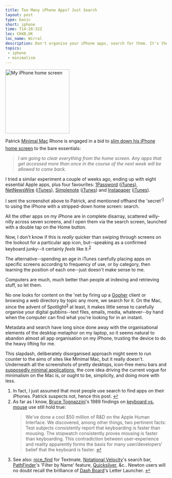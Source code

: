 ```yaml
---
title: Too Many iPhone Apps? Just Search
layout: post
type: basic
short: iphone
time: T14:28:32Z
loc: CH48,UK
loc_name: Wirral
description: Don't organise your iPhone apps, search for them. It's the modern way.
topics: 
 - iphone
 - minimalism
---
```


<img src="http://dl.dropbox.com/u/84981/blog/u/2010/01/home-screen-left.jpg" alt="My iPhone home screen" width="200" />

Patrick &#147;[Minimal Mac](http://minimalmac.com)&#148; Rhone is engaged in a bid to [slim down his iPhone home screen](http://minimalmac.com/post/330896659/there-is-is-my-current-iphone-home-screen-it-is) to the bare essentials:

> _I am going to clear everything from the home screen. Any apps that get accessed more than once in the course of the next week will be allowed to come back._

I tried a similar experiment a couple of weeks ago, ending up with eight essential Apple apps, plus four favourites: [1Password](http://agilewebsolutions.com/products/iphone) (<a href="http://clkuk.tradedoubler.com/click?p=23708&amp;a=1755858&amp;url=http%3A%2F%2Fitunes.apple.com%2Fus%2Fapp%2F1password-pro%2Fid319898689%3Fmt%3D8%26uo%3D6%26partnerId%3D2003" target="itunes_store">iTunes</a>), [NetNewsWire](http://www.newsgator.com/Individuals/NetNewsWireiPhone/Default.aspx "I have Byliner on the 'phone too, but don't use it quite as much") (<a href="http://clkuk.tradedoubler.com/click?p=23708&amp;a=1755858&amp;url=http%3A%2F%2Fitunes.apple.com%2Fus%2Fapp%2Fnetnewswire-premium%2Fid331598976%3Fmt%3D8%26uo%3D6%26partnerId%3D2003" target="itunes_store">iTunes</a>), [Simplenote](http://simplenoteapp.com/ "Roll on Notational Velocity sync") (<a href="http://clkuk.tradedoubler.com/click?p=23708&amp;a=1755858&amp;url=http%3A%2F%2Fitunes.apple.com%2Fus%2Fapp%2Fsimplenote%2Fid289429962%3Fmt%3D8%26uo%3D6%26partnerId%3D2003" target="itunes_store">iTunes</a>) and [Instapaper](http://www.instapaper.com/ "Long-form reading perfection on the iPhone") (<a href="http://clkuk.tradedoubler.com/click?p=23708&amp;a=1755858&amp;url=http%3A%2F%2Fitunes.apple.com%2Fus%2Fapp%2Finstapaper-pro%2Fid288545208%3Fmt%3D8%26uo%3D6%26partnerId%3D2003" target="itunes_store">iTunes</a>).

I sent the screenshot above to Patrick, and mentioned offhand the 'secret'<sup id="r1"><a href="#fn1">1</a></sup> to using the iPhone with a stripped-down home screen: search.

All the other apps on my iPhone are in complete disarray, scattered willy-nilly across seven screens, and I open them via the search screen, launched with a double tap on the Home button.

Now, I don't know if this is _really_ quicker than swiping through screens on the lookout for a particular app icon, but--speaking as a confirmed keyboard junky--it certainly _feels_ like it.<sup><a id="r2" href="#fn2">2</a></sup>

The alternative--spending an age in iTunes carefully placing apps on specific screens according to frequency of use, or by category, then learning the position of each one--just doesn't make sense to me.

Computers are much, much better than people at indexing and retrieving stuff, so let them.

No one looks for content on the 'net by firing up a [Gopher](http://www.codeghost.com/gopher_history.html "Nothing against the venerable Gopher, which has minimalist charms of its own") client or browsing a web directory by topic any more, we search for it. On the Mac, since the advent of Spotlight<sup id="r3"><a href="fn3">3</a></sup> at least, it makes little sense to carefully organise your digital gubbins--text files, emails, media, whatever--by hand when the computer can find what you're looking for in an instant.

Metadata and search have long since done away with the organisational elements of the desktop metaphor on my laptop, so it seems natural to abandon almost all app organisation on my iPhone, trusting the device to do the heavy lifting for me.

This slapdash, deliberately disorganised approach might seem to run counter to the aims of sites like Minimal Mac, but it really doesn't. Underneath all the screenshots of pretty desktops, icon-free menu bars and [supposedly minimal applications](http://mottr.am/2009/12/01/ommwriter/ "My profanity-laced review of the decidedly unminimalist Ommwriter, the most irritating application since Microsoft launched Clippy"), the core idea driving the current vogue for minimalism on the Mac is, or ought to be, simplicity, and doing more with less.

<aside id="fn1">
	<ol>
		<li>In fact, I just assumed that most people use search to find apps on their iPhones. Patrick suspects not, hence this post. <a href="#r1">&#8617;</a></li>
		<li id="fn2">As far as I know, <a title="Apple's 66th employee, fact fans" href="http://en.wikipedia.org/wiki/Bruce_Tognazzini">Bruce Tognazzini</a>'s 1989 findings on <a title="Tog on Interface, Chapter 6" href="http://www.asktog.com/TOI/toi06KeyboardVMouse1.html">keyboard vs. mouse</a> use still hold true:
		<blockquote>We've done a cool $50 million of R&amp;D on the Apple Human Interface. We discovered, among other things, two pertinent facts: Test subjects consistently report that keyboarding is faster than mousing. The stopwatch consistently proves mousing is faster than keyboarding. This contradiction between user-experience and reality apparently forms the basis for many user/developers' belief that the keyboard is faster. <a href="#r2">&#8617;</a></blockquote>
		</li>
		<li id="fn3">
			See also: <a title="A grep-, or git-grep-based version of TM's Find in Project" href="http://github.com/briancollins/nice_find">nice_find</a> for Textmate, <a href="http://notational.net/">Notational Velocity</a>'s search bar, <a href="http://cocoatech.com/">PathFinder</a>'s 'Filter by Name' feature, <a href="http://www.blacktree.com/">Quicksilver</a>, &amp;c.. Newton users will no doubt recall the brilliance of <a title="I'm always slightly amazed that you can still buy software for the Newton OS" href="http://fivespeedsoftware.com/dashboard/">Dash Board</a>'s Letter Launcher. <a href="#r3">&#8617;</a>
		</li>
	</ol>
</aside>